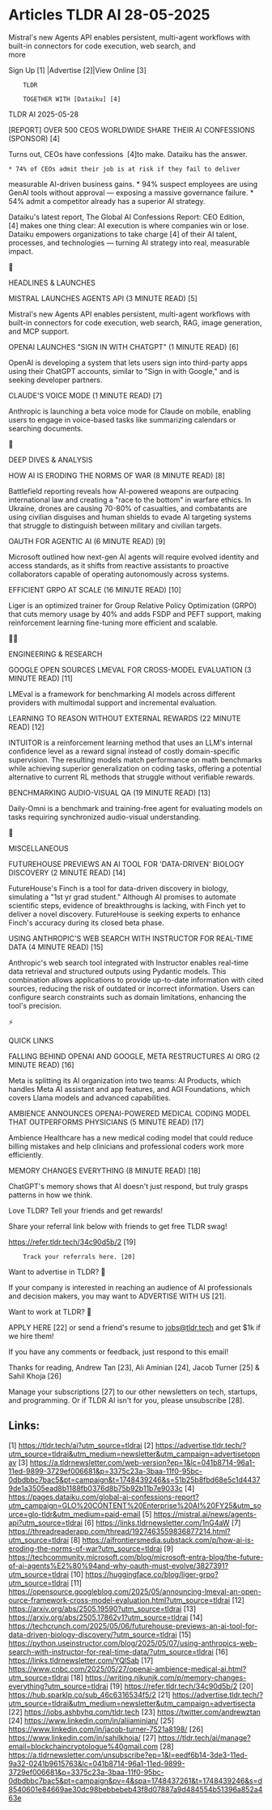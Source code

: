 # Articles TLDR AI 28-05-2025

Mistral's new Agents API enables persistent, multi-agent workflows
with built-in connectors for code execution, web search, and
more ‌ ‌ ‌ ‌ ‌ ‌ ‌ ‌ ‌ ‌ ‌ ‌ ‌ ‌ ‌ ‌ ‌ ‌ ‌ ‌ ‌ ‌ ‌ ‌ ‌ ‌  ‌ ‌ ‌ ‌ ‌ ‌ ‌ ‌ ‌ ‌ ‌ ‌ ‌ ‌ ‌ ‌ ‌ ‌ ‌ ‌ ‌ ‌ ‌ ‌ ‌ ‌ 


 Sign Up [1] |Advertise [2]|View Online [3] 

		TLDR

		TOGETHER WITH [Dataiku] [4]

TLDR AI 2025-05-28

 [REPORT] OVER 500 CEOS WORLDWIDE SHARE THEIR AI CONFESSIONS
(SPONSOR) [4] 

 Turns out, CEOs have confessions  [4]to make. Dataiku has the
answer.

 	* 74% of CEOs admit their job is at risk if they fail to deliver
measurable AI-driven business gains.
 	* 94% suspect employees are using GenAI tools without approval —
exposing a massive governance failure.
 	* 54% admit a competitor already has a superior AI strategy.

Dataiku's latest report, The Global AI Confessions Report: CEO
Edition, [4] makes one thing clear: AI execution is where companies
win or lose. Dataiku empowers organizations to take charge [4] of
their AI talent, processes, and technologies — turning AI strategy
into real, measurable impact.

🚀 

HEADLINES & LAUNCHES

 MISTRAL LAUNCHES AGENTS API (3 MINUTE READ) [5] 

 Mistral's new Agents API enables persistent, multi-agent workflows
with built-in connectors for code execution, web search, RAG, image
generation, and MCP support. 

 OPENAI LAUNCHES "SIGN IN WITH CHATGPT" (1 MINUTE READ) [6] 

 OpenAI is developing a system that lets users sign into third-party
apps using their ChatGPT accounts, similar to "Sign in with Google,"
and is seeking developer partners. 

 CLAUDE'S VOICE MODE (1 MINUTE READ) [7] 

 Anthropic is launching a beta voice mode for Claude on mobile,
enabling users to engage in voice-based tasks like summarizing
calendars or searching documents. 

🧠 

DEEP DIVES & ANALYSIS

 HOW AI IS ERODING THE NORMS OF WAR (8 MINUTE READ) [8] 

 Battlefield reporting reveals how AI-powered weapons are outpacing
international law and creating a "race to the bottom" in warfare
ethics. In Ukraine, drones are causing 70-80% of casualties, and
combatants are using civilian disguises and human shields to evade AI
targeting systems that struggle to distinguish between military and
civilian targets. 

 OAUTH FOR AGENTIC AI (6 MINUTE READ) [9] 

 Microsoft outlined how next-gen AI agents will require evolved
identity and access standards, as it shifts from reactive assistants
to proactive collaborators capable of operating autonomously across
systems. 

 EFFICIENT GRPO AT SCALE (16 MINUTE READ) [10] 

 Liger is an optimized trainer for Group Relative Policy Optimization
(GRPO) that cuts memory usage by 40% and adds FSDP and PEFT support,
making reinforcement learning fine-tuning more efficient and scalable.


🧑‍💻 

ENGINEERING & RESEARCH

 GOOGLE OPEN SOURCES LMEVAL FOR CROSS-MODEL EVALUATION (3 MINUTE READ)
[11] 

 LMEval is a framework for benchmarking AI models across different
providers with multimodal support and incremental evaluation. 

 LEARNING TO REASON WITHOUT EXTERNAL REWARDS (22 MINUTE READ) [12] 

 INTUITOR is a reinforcement learning method that uses an LLM's
internal confidence level as a reward signal instead of costly
domain-specific supervision. The resulting models match performance on
math benchmarks while achieving superior generalization on coding
tasks, offering a potential alternative to current RL methods that
struggle without verifiable rewards. 

 BENCHMARKING AUDIO-VISUAL QA (19 MINUTE READ) [13] 

 Daily-Omni is a benchmark and training-free agent for evaluating
models on tasks requiring synchronized audio-visual understanding. 

🎁 

MISCELLANEOUS

 FUTUREHOUSE PREVIEWS AN AI TOOL FOR 'DATA-DRIVEN' BIOLOGY DISCOVERY
(2 MINUTE READ) [14] 

 FutureHouse's Finch is a tool for data-driven discovery in biology,
simulating a "1st yr grad student." Although AI promises to automate
scientific steps, evidence of breakthroughs is lacking, with Finch yet
to deliver a novel discovery. FutureHouse is seeking experts to
enhance Finch's accuracy during its closed beta phase. 

 USING ANTHROPIC'S WEB SEARCH WITH INSTRUCTOR FOR REAL-TIME DATA (4
MINUTE READ) [15] 

 Anthropic's web search tool integrated with Instructor enables
real-time data retrieval and structured outputs using Pydantic models.
This combination allows applications to provide up-to-date information
with cited sources, reducing the risk of outdated or incorrect
information. Users can configure search constraints such as domain
limitations, enhancing the tool's precision. 

⚡ 

QUICK LINKS

 FALLING BEHIND OPENAI AND GOOGLE, META RESTRUCTURES AI ORG (2 MINUTE
READ) [16] 

 Meta is splitting its AI organization into two teams: AI Products,
which handles Meta AI assistant and app features, and AGI Foundations,
which covers Llama models and advanced capabilities. 

 AMBIENCE ANNOUNCES OPENAI-POWERED MEDICAL CODING MODEL THAT
OUTPERFORMS PHYSICIANS (5 MINUTE READ) [17] 

 Ambience Healthcare has a new medical coding model that could reduce
billing mistakes and help clinicians and professional coders work more
efficiently. 

 MEMORY CHANGES EVERYTHING (8 MINUTE READ) [18] 

 ChatGPT's memory shows that AI doesn't just respond, but truly grasps
patterns in how we think. 

Love TLDR? Tell your friends and get rewards!

 Share your referral link below with friends to get free TLDR swag! 

 https://refer.tldr.tech/34c90d5b/2 [19] 

		Track your referrals here. [20]

Want to advertise in TLDR? 📰

 If your company is interested in reaching an audience of AI
professionals and decision makers, you may want to ADVERTISE WITH US
[21]. 

Want to work at TLDR? 💼

 APPLY HERE [22] or send a friend's resume to jobs@tldr.tech and get
$1k if we hire them! 

 If you have any comments or feedback, just respond to this email! 

Thanks for reading, 
Andrew Tan [23], Ali Aminian [24], Jacob Turner [25] & Sahil Khoja
[26] 

 Manage your subscriptions [27] to our other newsletters on tech,
startups, and programming. Or if TLDR AI isn't for you, please
unsubscribe [28]. 

 

Links:
------
[1] https://tldr.tech/ai?utm_source=tldrai
[2] https://advertise.tldr.tech/?utm_source=tldrai&utm_medium=newsletter&utm_campaign=advertisetopnav
[3] https://a.tldrnewsletter.com/web-version?ep=1&lc=041b8714-96a1-11ed-9899-3729ef006681&p=3375c23a-3baa-11f0-95bc-0dbdbbc7bac5&pt=campaign&t=1748439246&s=51b25b8fbd68e5c1d44379de1a3505ead8b1188fb0376d8b75b92b11b7e9033c
[4] https://pages.dataiku.com/global-ai-confessions-report?utm_campaign=GLO%20CONTENT%20Enterprise%20AI%20FY25&utm_source=glo-tldr&utm_medium=paid-email
[5] https://mistral.ai/news/agents-api?utm_source=tldrai
[6] https://links.tldrnewsletter.com/1nG4aW
[7] https://threadreaderapp.com/thread/1927463559836877214.html?utm_source=tldrai
[8] https://aifrontiersmedia.substack.com/p/how-ai-is-eroding-the-norms-of-war?utm_source=tldrai
[9] https://techcommunity.microsoft.com/blog/microsoft-entra-blog/the-future-of-ai-agents%E2%80%94and-why-oauth-must-evolve/3827391?utm_source=tldrai
[10] https://huggingface.co/blog/liger-grpo?utm_source=tldrai
[11] https://opensource.googleblog.com/2025/05/announcing-lmeval-an-open-ource-framework-cross-model-evaluation.html?utm_source=tldrai
[12] https://arxiv.org/abs/2505.19590?utm_source=tldrai
[13] https://arxiv.org/abs/2505.17862v1?utm_source=tldrai
[14] https://techcrunch.com/2025/05/06/futurehouse-previews-an-ai-tool-for-data-driven-biology-discovery/?utm_source=tldrai
[15] https://python.useinstructor.com/blog/2025/05/07/using-anthropics-web-search-with-instructor-for-real-time-data/?utm_source=tldrai
[16] https://links.tldrnewsletter.com/YQlSab
[17] https://www.cnbc.com/2025/05/27/openai-ambience-medical-ai.html?utm_source=tldrai
[18] https://writing.nikunjk.com/p/memory-changes-everything?utm_source=tldrai
[19] https://refer.tldr.tech/34c90d5b/2
[20] https://hub.sparklp.co/sub_46c6316534f5/2
[21] https://advertise.tldr.tech/?utm_source=tldrai&utm_medium=newsletter&utm_campaign=advertisecta
[22] https://jobs.ashbyhq.com/tldr.tech
[23] https://twitter.com/andrewztan
[24] https://www.linkedin.com/in/aliiaminian/
[25] https://www.linkedin.com/in/jacob-turner-7521a8198/
[26] https://www.linkedin.com/in/sahilkhoja/
[27] https://tldr.tech/ai/manage?email=blockchaincryptologue%40gmail.com
[28] https://a.tldrnewsletter.com/unsubscribe?ep=1&l=eedf6b14-3de3-11ed-9a32-0241b9615763&lc=041b8714-96a1-11ed-9899-3729ef006681&p=3375c23a-3baa-11f0-95bc-0dbdbbc7bac5&pt=campaign&pv=4&spa=1748437261&t=1748439246&s=d8540601e84669ae30dc98bebbebeb43f8d07887a9d484554b51396a852a463e